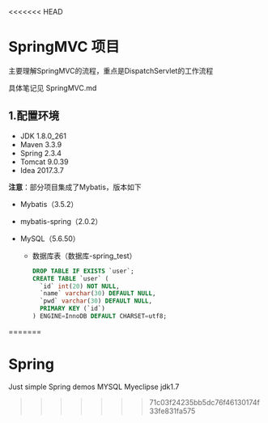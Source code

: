 <<<<<<< HEAD
#  SpringMVC 项目

主要理解SpringMVC的流程，重点是DispatchServlet的工作流程

具体笔记见 SpringMVC.md

## 1.配置环境

- JDK 	        1.8.0_261
- Maven       3.3.9
- Spring         2.3.4
- Tomcat       9.0.39
- Idea             2017.3.7

**注意**：部分项目集成了Mybatis，版本如下

- Mybatis（3.5.2）

- mybatis-spring（2.0.2）

- MySQL（5.6.50）

  - 数据库表（数据库-spring_test）

    ```sql
    DROP TABLE IF EXISTS `user`;
    CREATE TABLE `user` (
      `id` int(20) NOT NULL,
      `name` varchar(30) DEFAULT NULL,
      `pwd` varchar(30) DEFAULT NULL,
      PRIMARY KEY (`id`)
    ) ENGINE=InnoDB DEFAULT CHARSET=utf8;
    ```

    

=======
# Spring
Just simple Spring demos
MYSQL
Myeclipse
jdk1.7
>>>>>>> 71c03f24235bb5dc76f46130174f33fe831fa575
